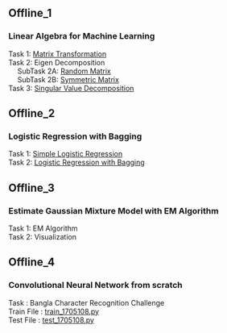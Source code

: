## Offline_1
### Linear Algebra for Machine Learning
Task 1: [Matrix Transformation](Offline_1/Code/matrix-transformations-and-eigen-decomposition.ipynb) <br/>
Task 2: Eigen Decomposition <br/>
	&emsp; SubTask 2A: [Random Matrix](Offline_1/Code/random_eigen.py) <br/>
	&emsp; SubTask 2B: [Symmetric Matrix](Offline_1/Code/symmetric_eigen.py) <br/>
Task 3: [Singular Value Decomposition](Offline_1/Code/moore-penrose.py) <br/>

## Offline_2
### Logistic Regression with Bagging <br/>
Task 1: [Simple Logistic Regression](Offline_2/Codebase/run_logistic_regression.py) <br/>
Task 2: [Logistic Regression with Bagging](Offline_2/Codebase/run_logistic_regression_with_bagging.py) <br/>

## Offline_3
### Estimate Gaussian Mixture Model with EM Algorithm
Task 1: EM Algorithm <br/>
Task 2: Visualization <br/>

## Offline_4
### Convolutional Neural Network from scratch
Task : Bangla Character Recognition Challenge <br/>
Train File : [train_1705108.py](Offline_4/train_1705108.py) <br/>
Test File : [test_1705108.py](Offline_4/test_1705108.py) <br/>